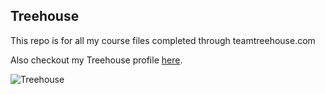 ## Treehouse

This repo is for all my course files completed through teamtreehouse.com

Also checkout my Treehouse profile [here](https://github.com/TrevBales).

![Treehouse](https://user-images.githubusercontent.com/42782023/57158252-f98dc400-6db0-11e9-8690-63b5056b4d58.jpg)
